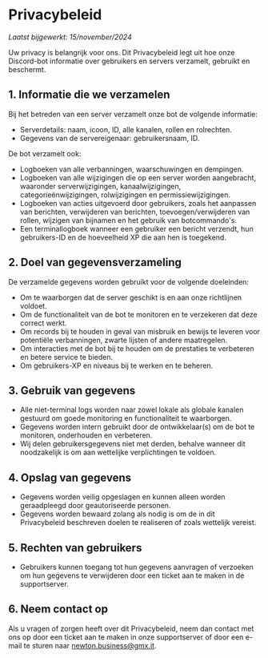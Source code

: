 # Privacybeleid

_Laatst bijgewerkt: 15/november/2024_

Uw privacy is belangrijk voor ons. Dit Privacybeleid legt uit hoe onze Discord-bot informatie over gebruikers en servers verzamelt, gebruikt en beschermt.

## 1. Informatie die we verzamelen

Bij het betreden van een server verzamelt onze bot de volgende informatie:
- Serverdetails: naam, icoon, ID, alle kanalen, rollen en rolrechten.
- Gegevens van de servereigenaar: gebruikersnaam, ID.

De bot verzamelt ook:
- Logboeken van alle verbanningen, waarschuwingen en dempingen.
- Logboeken van alle wijzigingen die op een server worden aangebracht, waaronder serverwijzigingen, kanaalwijzigingen, categorieënwijzigingen, rolwijzigingen en permissiewijzigingen.
- Logboeken van acties uitgevoerd door gebruikers, zoals het aanpassen van berichten, verwijderen van berichten, toevoegen/verwijderen van rollen, wijzigen van bijnamen en het gebruik van botcommando's.
- Een terminallogboek wanneer een gebruiker een bericht verzendt, hun gebruikers-ID en de hoeveelheid XP die aan hen is toegekend.

## 2. Doel van gegevensverzameling

De verzamelde gegevens worden gebruikt voor de volgende doeleinden:
- Om te waarborgen dat de server geschikt is en aan onze richtlijnen voldoet.
- Om de functionaliteit van de bot te monitoren en te verzekeren dat deze correct werkt.
- Om records bij te houden in geval van misbruik en bewijs te leveren voor potentiële verbanningen, zwarte lijsten of andere maatregelen.
- Om interacties met de bot bij te houden om de prestaties te verbeteren en betere service te bieden.
- Om gebruikers-XP en niveaus bij te werken en te beheren.

## 3. Gebruik van gegevens

- Alle niet-terminal logs worden naar zowel lokale als globale kanalen gestuurd om goede monitoring en functionaliteit te waarborgen.
- Gegevens worden intern gebruikt door de ontwikkelaar(s) om de bot te monitoren, onderhouden en verbeteren.
- Wij delen gebruikersgegevens niet met derden, behalve wanneer dit noodzakelijk is om aan wettelijke verplichtingen te voldoen.

## 4. Opslag van gegevens

- Gegevens worden veilig opgeslagen en kunnen alleen worden geraadpleegd door geautoriseerde personen.
- Gegevens worden bewaard zolang als nodig is om de in dit Privacybeleid beschreven doelen te realiseren of zoals wettelijk vereist.

## 5. Rechten van gebruikers

- Gebruikers kunnen toegang tot hun gegevens aanvragen of verzoeken om hun gegevens te verwijderen door een ticket aan te maken in de supportserver.

## 6. Neem contact op

Als u vragen of zorgen heeft over dit Privacybeleid, neem dan contact met ons op door een ticket aan te maken in onze supportserver of door een e-mail te sturen naar newton.business@gmx.it.
